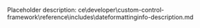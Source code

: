 Placeholder description: ce\developer\custom-control-framework\reference\includes\dateformattinginfo-description.md